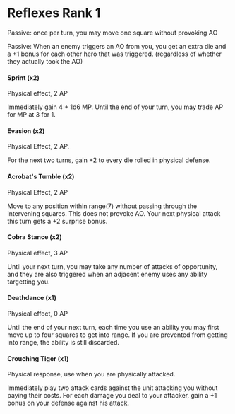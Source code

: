 # Reflexes Rank 1


Passive: once per turn, you may move one square without provoking AO

Passive: When an enemy triggers an AO from you, you get an extra die and a +1 bonus for each other hero that was triggered. (regardless of whether they actually took the AO)

#### Sprint (x2)

Physical effect, 2 AP

Immediately gain 4 + 1d6 MP. Until the end of your turn, you may trade AP for MP at 3 for 1.

#### Evasion (x2)

Physical Effect, 2 AP.

For the next two turns, gain +2 to every die rolled in physical defense.

#### Acrobat's Tumble (x2)

Physical Effect, 2 AP

Move to any position within range(7) without passing through the intervening squares.
This does not provoke AO. Your next physical attack this turn gets a +2 surprise bonus.

#### Cobra Stance (x2)

Physical effect, 3 AP

Until your next turn, you may take any number of attacks of opportunity, and they are
also triggered when an adjacent enemy uses any ability targetting you.

#### Deathdance (x1)

Physical effect, 0 AP

Until the end of your next turn, each time you use an ability you may first move up
to four squares to get into range. If you are prevented from getting into range, the
ability is still discarded.

#### Crouching Tiger (x1)

Physical response, use when you are physically attacked.

Immediately play two attack cards against the unit attacking you without paying their costs.
For each damage you deal to your attacker, gain a +1 bonus on your defense against his attack.
